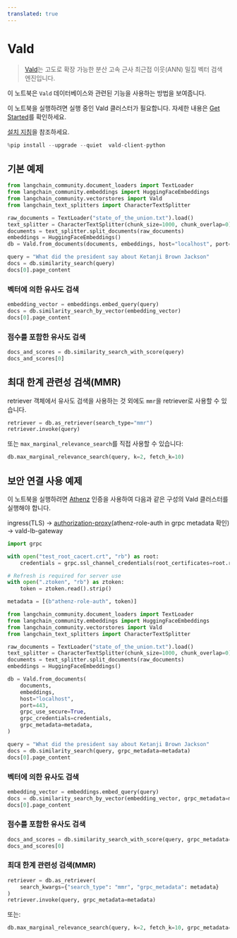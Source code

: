 ```yaml
---
translated: true
---
```


# Vald

> [Vald](https://github.com/vdaas/vald)는 고도로 확장 가능한 분산 고속 근사 최근접 이웃(ANN) 밀집 벡터 검색 엔진입니다.

이 노트북은 `Vald` 데이터베이스와 관련된 기능을 사용하는 방법을 보여줍니다.

이 노트북을 실행하려면 실행 중인 Vald 클러스터가 필요합니다.
자세한 내용은 [Get Started](https://github.com/vdaas/vald#get-started)를 확인하세요.

[설치 지침](https://github.com/vdaas/vald-client-python#install)을 참조하세요.

```python
%pip install --upgrade --quiet  vald-client-python
```

## 기본 예제

```python
from langchain_community.document_loaders import TextLoader
from langchain_community.embeddings import HuggingFaceEmbeddings
from langchain_community.vectorstores import Vald
from langchain_text_splitters import CharacterTextSplitter

raw_documents = TextLoader("state_of_the_union.txt").load()
text_splitter = CharacterTextSplitter(chunk_size=1000, chunk_overlap=0)
documents = text_splitter.split_documents(raw_documents)
embeddings = HuggingFaceEmbeddings()
db = Vald.from_documents(documents, embeddings, host="localhost", port=8080)
```

```python
query = "What did the president say about Ketanji Brown Jackson"
docs = db.similarity_search(query)
docs[0].page_content
```

### 벡터에 의한 유사도 검색

```python
embedding_vector = embeddings.embed_query(query)
docs = db.similarity_search_by_vector(embedding_vector)
docs[0].page_content
```

### 점수를 포함한 유사도 검색

```python
docs_and_scores = db.similarity_search_with_score(query)
docs_and_scores[0]
```

## 최대 한계 관련성 검색(MMR)

retriever 객체에서 유사도 검색을 사용하는 것 외에도 `mmr`을 retriever로 사용할 수 있습니다.

```python
retriever = db.as_retriever(search_type="mmr")
retriever.invoke(query)
```

또는 `max_marginal_relevance_search`를 직접 사용할 수 있습니다:

```python
db.max_marginal_relevance_search(query, k=2, fetch_k=10)
```

## 보안 연결 사용 예제

이 노트북을 실행하려면 [Athenz](https://github.com/AthenZ/athenz) 인증을 사용하여 다음과 같은 구성의 Vald 클러스터를 실행해야 합니다.

ingress(TLS) -> [authorization-proxy](https://github.com/AthenZ/authorization-proxy)(athenz-role-auth in grpc metadata 확인) -> vald-lb-gateway

```python
import grpc

with open("test_root_cacert.crt", "rb") as root:
    credentials = grpc.ssl_channel_credentials(root_certificates=root.read())

# Refresh is required for server use
with open(".ztoken", "rb") as ztoken:
    token = ztoken.read().strip()

metadata = [(b"athenz-role-auth", token)]
```

```python
from langchain_community.document_loaders import TextLoader
from langchain_community.embeddings import HuggingFaceEmbeddings
from langchain_community.vectorstores import Vald
from langchain_text_splitters import CharacterTextSplitter

raw_documents = TextLoader("state_of_the_union.txt").load()
text_splitter = CharacterTextSplitter(chunk_size=1000, chunk_overlap=0)
documents = text_splitter.split_documents(raw_documents)
embeddings = HuggingFaceEmbeddings()

db = Vald.from_documents(
    documents,
    embeddings,
    host="localhost",
    port=443,
    grpc_use_secure=True,
    grpc_credentials=credentials,
    grpc_metadata=metadata,
)
```

```python
query = "What did the president say about Ketanji Brown Jackson"
docs = db.similarity_search(query, grpc_metadata=metadata)
docs[0].page_content
```

### 벡터에 의한 유사도 검색

```python
embedding_vector = embeddings.embed_query(query)
docs = db.similarity_search_by_vector(embedding_vector, grpc_metadata=metadata)
docs[0].page_content
```

### 점수를 포함한 유사도 검색

```python
docs_and_scores = db.similarity_search_with_score(query, grpc_metadata=metadata)
docs_and_scores[0]
```

### 최대 한계 관련성 검색(MMR)

```python
retriever = db.as_retriever(
    search_kwargs={"search_type": "mmr", "grpc_metadata": metadata}
)
retriever.invoke(query, grpc_metadata=metadata)
```

또는:

```python
db.max_marginal_relevance_search(query, k=2, fetch_k=10, grpc_metadata=metadata)
```

